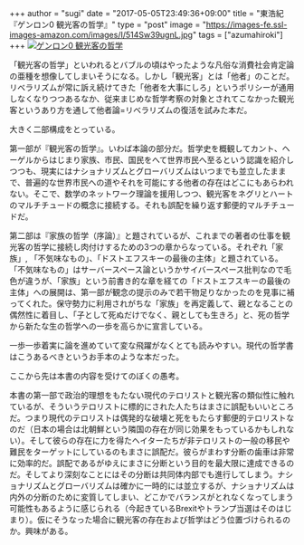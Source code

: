 +++
author = "sugi"
date = "2017-05-05T23:49:36+09:00"
title = "東浩紀『ゲンロン0 観光客の哲学』"
type = "post"
image = "https://images-fe.ssl-images-amazon.com/images/I/514Sw39ugnL.jpg"
tags = ["azumahiroki"]
+++
<a href="http://www.amazon.co.jp/exec/obidos/ASIN/490718820X/chezsugi-22/ref=nosim/" name="amazletlink" target="_blank"><img src="https://images-fe.ssl-images-amazon.com/images/I/514Sw39ugnL.jpg" alt="ゲンロン0 観光客の哲学" class="alignleft"  /></a>

「観光客の哲学」といわれるとバブルの頃はやったような凡俗な消費社会肯定論の亜種を想像してしまいそうになる。しかし「観光客」とは「他者」のことだ。リベラリズムが常に訴え続けてきた「他者を大事にしろ」というポリシーが通用しなくなりつつあるなか、従来まじめな哲学考察の対象とされてこなかった観光客というあり方を通して他者論=リベラリズムの復活を試みた本だ。

大きく二部構成をとっている。

第一部が『観光客の哲学』。いわば本論の部分だ。哲学史を概観してカント、ヘーゲルからはじまり家族、市民、国民をへて世界市民へ至るという認識を紹介しつつも、現実にはナショナリズムとグローバリズムはいつまでも並立したままで、普遍的な世界市民への道やそれを可能にする他者の存在はどこにもあらわれない。そこで、数学のネットワーク理論を援用しつつ、観光客をネグリとハートのマルチチュードの概念に接続する。それも誤配を繰り返す郵便的マルチチュードだ。

第二部は『家族の哲学（序論）』と題されているが、これまでの著者の仕事を観光客の哲学に接続し肉付けするための3つの章からなっている。それぞれ「家族」,
「不気味なもの」、「ドストエフスキーの最後の主体」と題されている。「不気味なもの」はサーバースペース論というかサイバースペース批判なので毛色が違うが、「家族」という前書き的な章を経ての「ドストエフスキーの最後の主体」への展開は、第一部が観念の提示のみで若干物足りなかったのを見事に補ってくれた。保守勢力に利用されがちな「家族」を再定義して、親となることの偶然性に着目し、「子として死ぬだけでなく、親としても生きろ」と、死の哲学から新たな生の哲学への一歩を高らかに宣言している。

一歩一歩着実に論を進めていて変な飛躍がなくとても読みやすい。現代の哲学書はこうあるべきというお手本のような本だった。

ここから先は本書の内容を受けてのぼくの愚考。

本書の第一部で政治的理想をもたない現代のテロリストと観光客の類似性に触れているが、そういうテロリストに標的にされた人たちはまさに誤配もいいところだ。つまり現代のテロリストは偶発的な破壊と死をもたらす郵便的テロリストなのだ（日本の場合は北朝鮮という隣国の存在が同じ効果をもっているかもしれない）。そして彼らの存在に力を得たヘイターたちが非テロリストの一般の移民や難民をターゲットにしているのもまさに誤配だ。彼らがまわす分断の歯車は非常に効率的だ。誤配であるがゆえにまさに分断という目的を最大限に達成できるのだ。そしてより深刻なことにはその分断は共同体内部でも進行してしまう。ナショナリズムとグローバリズムは確かに一時的には並立するが、ナショナリズムは内外の分断のために変質してしまい、どこかでバランスがとれなくなってしまう可能性もあるように感じられる（今起きているBrexitやトランプ当選はそのはじまり）。仮にそうなった場合に観光客の存在および哲学はどう位置づけられるのか。興味がある。
